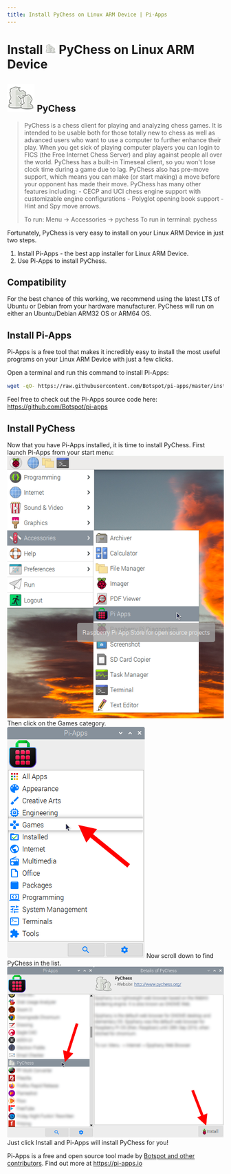 ```yaml
---
title: Install PyChess on Linux ARM Device | Pi-Apps
---
```

<div class="simple-install-content content">

# Install <img src="/img/app-icons/PyChess/icon-64.png" height=24> PyChess on Linux ARM Device

## <img src="/img/app-icons/PyChess/icon-64.png"> PyChess
> PyChess is a chess client for playing and analyzing chess games. It is intended to be usable both for those totally new to chess as well as advanced users who want to use a computer to further enhance their play.
> When you get sick of playing computer players you can login to FICS (the Free Internet Chess Server) and play against people all over the world. PyChess has a built-in Timeseal client, so you won't lose clock time during a game due to lag. PyChess also has pre-move support, which means you can make (or start making) a move before your opponent has made their move.
> PyChess has many other features including: - CECP and UCI chess engine support with customizable engine configurations - Polyglot opening book support - Hint and Spy move arrows.
> 
> 
> To run: Menu -> Accessories -> pychess
> To run in terminal: pychess

Fortunately, PyChess is very easy to install on your Linux ARM Device in just two steps.
1. Install Pi-Apps - the best app installer for Linux ARM Device.
2. Use Pi-Apps to install PyChess.
</div>
<div class="simple-install-content content">

## Compatibility
For the best chance of this working, we recommend using the latest LTS of Ubuntu or Debian from your hardware manufacturer.
PyChess will run on either an Ubuntu/Debian ARM32 OS or ARM64 OS.
</div>
<div class="simple-install-content content">

## Install Pi-Apps

Pi-Apps is a free tool that makes it incredibly easy to install the most useful programs on your Linux ARM Device with just a few clicks.

Open a terminal and run this command to install Pi-Apps:
```bash
wget -qO- https://raw.githubusercontent.com/Botspot/pi-apps/master/install | bash
```
Feel free to check out the Pi-Apps source code here: https://github.com/Botspot/pi-apps
</div>
<div class="simple-install-content content">

## Install PyChess

Now that you have Pi-Apps installed, it is time to install PyChess.
First launch Pi-Apps from your start menu:
<img src="/img/start-menu.png">
Then click on the Games category.
<img src="/img/category-selections/Games.png">
Now scroll down to find PyChess in the list.
<img src="/img/app-icons/PyChess/app-selection.png">
Just click Install and Pi-Apps will install PyChess for you!
</div>
<div class="simple-install-content content">

Pi-Apps is a free and open source tool made by [Botspot and other contributors](/about/#contributors). Find out more at https://pi-apps.io
</div>
